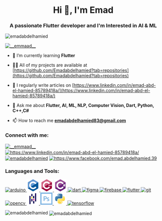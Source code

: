 <h1 align="center">Hi 👋, I'm Emad</h1>
<h3 align="center">A passionate Flutter developer and I'm Interested in AI & ML</h3>

<p align="left"> <img src="https://komarev.com/ghpvc/?username=emadabdelhamied&label=Profile%20views&color=0e75b6&style=flat" alt="emadabdelhamied" /> </p>

<p align="left"> <a href="https://twitter.com/__emmaad__" target="blank"><img src="https://img.shields.io/twitter/follow/__emmaad__?logo=twitter&style=for-the-badge" alt="__emmaad__" /></a> </p>

- 🌱 I’m currently learning **Flutter**

- 👨‍💻 All of my projects are available at [https://github.com/Emadabdelhamied?tab=repositories](https://github.com/Emadabdelhamied?tab=repositories)

- 📝 I regularly write articles on [https://www.linkedin.com/in/emad-abd-el-hamied-85789418a/](https://www.linkedin.com/in/emad-abd-el-hamied-85789418a/)

- 💬 Ask me about **Flutter, AI, ML, NLP, Computer Vision, Dart, Python, C++,C#**

- 📫 How to reach me **emadabdelhamied83@gmail.com**

<h3 align="left">Connect with me:</h3>
<p align="left">
<a href="https://twitter.com/__emmaad__" target="blank"><img align="center" src="https://raw.githubusercontent.com/rahuldkjain/github-profile-readme-generator/master/src/images/icons/Social/twitter.svg" alt="__emmaad__" height="30" width="40" /></a>
<a href="https://linkedin.com/in/https://www.linkedin.com/in/emad-abd-el-hamied-85789418a/" target="blank"><img align="center" src="https://raw.githubusercontent.com/rahuldkjain/github-profile-readme-generator/master/src/images/icons/Social/linked-in-alt.svg" alt="https://www.linkedin.com/in/emad-abd-el-hamied-85789418a/" height="30" width="40" /></a>
<a href="https://www.kaggle.com/emadabdelhamied/account" target="blank"><img align="center" src="https://raw.githubusercontent.com/rahuldkjain/github-profile-readme-generator/master/src/images/icons/Social/kaggle.svg" alt="emadabdelhamied" height="30" width="40" /></a>
<a href="emadabdelhamied39" target="blank"><img align="center" src="https://raw.githubusercontent.com/rahuldkjain/github-profile-readme-generator/master/src/images/icons/Social/facebook.svg" alt="https://www.facebook.com/emad.abdelhamied.39" height="30" width="40" /></a>
</p>

<h3 align="left">Languages and Tools:</h3>
<p align="left"> <a href="https://www.arduino.cc/" target="_blank" rel="noreferrer"> <img src="https://cdn.worldvectorlogo.com/logos/arduino-1.svg" alt="arduino" width="40" height="40"/> </a> <a href="https://www.cprogramming.com/" target="_blank" rel="noreferrer"> <img src="https://raw.githubusercontent.com/devicons/devicon/master/icons/c/c-original.svg" alt="c" width="40" height="40"/> </a> <a href="https://www.w3schools.com/cpp/" target="_blank" rel="noreferrer"> <img src="https://raw.githubusercontent.com/devicons/devicon/master/icons/cplusplus/cplusplus-original.svg" alt="cplusplus" width="40" height="40"/> </a> <a href="https://www.w3schools.com/cs/" target="_blank" rel="noreferrer"> <img src="https://raw.githubusercontent.com/devicons/devicon/master/icons/csharp/csharp-original.svg" alt="csharp" width="40" height="40"/> </a> <a href="https://dart.dev" target="_blank" rel="noreferrer"> <img src="https://www.vectorlogo.zone/logos/dartlang/dartlang-icon.svg" alt="dart" width="40" height="40"/> </a> <a href="https://www.figma.com/" target="_blank" rel="noreferrer"> <img src="https://www.vectorlogo.zone/logos/figma/figma-icon.svg" alt="figma" width="40" height="40"/> </a> <a href="https://firebase.google.com/" target="_blank" rel="noreferrer"> <img src="https://www.vectorlogo.zone/logos/firebase/firebase-icon.svg" alt="firebase" width="40" height="40"/> </a> <a href="https://flutter.dev" target="_blank" rel="noreferrer"> <img src="https://www.vectorlogo.zone/logos/flutterio/flutterio-icon.svg" alt="flutter" width="40" height="40"/> </a> <a href="https://git-scm.com/" target="_blank" rel="noreferrer"> <img src="https://www.vectorlogo.zone/logos/git-scm/git-scm-icon.svg" alt="git" width="40" height="40"/> </a> <a href="https://opencv.org/" target="_blank" rel="noreferrer"> <img src="https://www.vectorlogo.zone/logos/opencv/opencv-icon.svg" alt="opencv" width="40" height="40"/> </a> <a href="https://pandas.pydata.org/" target="_blank" rel="noreferrer"> <img src="https://raw.githubusercontent.com/devicons/devicon/2ae2a900d2f041da66e950e4d48052658d850630/icons/pandas/pandas-original.svg" alt="pandas" width="40" height="40"/> </a> <a href="https://www.photoshop.com/en" target="_blank" rel="noreferrer"> <img src="https://raw.githubusercontent.com/devicons/devicon/master/icons/photoshop/photoshop-line.svg" alt="photoshop" width="40" height="40"/> </a> <a href="https://www.python.org" target="_blank" rel="noreferrer"> <img src="https://raw.githubusercontent.com/devicons/devicon/master/icons/python/python-original.svg" alt="python" width="40" height="40"/> </a> <a href="https://www.tensorflow.org" target="_blank" rel="noreferrer"> <img src="https://www.vectorlogo.zone/logos/tensorflow/tensorflow-icon.svg" alt="tensorflow" width="40" height="40"/> </a> </p>

<p><img align="left" src="https://github-readme-stats.vercel.app/api/top-langs?username=emadabdelhamied&show_icons=true&locale=en&layout=compact" alt="emadabdelhamied" /></p>

<p>&nbsp;<img align="center" src="https://github-readme-stats.vercel.app/api?username=emadabdelhamied&show_icons=true&locale=en" alt="emadabdelhamied" /></p>

